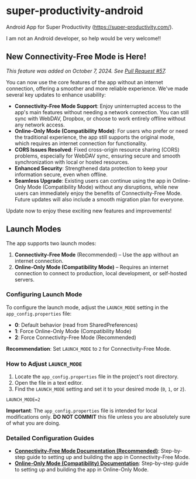 # super-productivity-android

Android App for Super Productivity (https://super-productivity.com/).

I am not an Android developer, so help would be very welcome!!

## New Connectivity-Free Mode is Here!

_This feature was added on October 7, 2024. See [Pull Request #57](https://github.com/johannesjo/super-productivity-android/pull/57)._

You can now use the core features of the app without an internet connection, offering a smoother and more reliable experience. We've made several key updates to enhance usability:

- **Connectivity-Free Mode Support**: Enjoy uninterrupted access to the app's main features without needing a network connection. You can still sync with WebDAV, Dropbox, or choose to work entirely offline without any network access.
- **Online-Only Mode (Compatibility Mode)**: For users who prefer or need the traditional experience, the app still supports the original mode, which requires an internet connection for functionality.
- **CORS Issues Resolved**: Fixed cross-origin resource sharing (CORS) problems, especially for WebDAV sync, ensuring secure and smooth synchronization with local or hosted resources.
- **Enhanced Security**: Strengthened data protection to keep your information secure, even when offline.
- **Seamless Upgrade**: Existing users can continue using the app in Online-Only Mode (Compatibility Mode) without any disruptions, while new users can immediately enjoy the benefits of Connectivity-Free Mode. Future updates will also include a smooth migration plan for everyone.

Update now to enjoy these exciting new features and improvements!

## Launch Modes

The app supports two launch modes:

1. **Connectivity-Free Mode** (Recommended) – Use the app without an internet connection.
2. **Online-Only Mode (Compatibility Mode)** – Requires an internet connection to connect to production, local development, or self-hosted servers.

### Configuring Launch Mode

To configure the launch mode, adjust the `LAUNCH_MODE` setting in the `app_config.properties` file:

- **0**: Default behavior (read from SharedPreferences)
- **1**: Force Online-Only Mode (Compatibility Mode)
- **2**: Force Connectivity-Free Mode (Recommended)

**Recommendation**: Set `LAUNCH_MODE` to `2` for Connectivity-Free Mode.

### How to Adjust `LAUNCH_MODE`

1. Locate the `app_config.properties` file in the project's root directory.
2. Open the file in a text editor.
3. Find the `LAUNCH_MODE` setting and set it to your desired mode (`0`, `1`, or `2`).

```properties
LAUNCH_MODE=2
```

**Important**: The `app_config.properties` file is intended for local modifications only. **DO NOT COMMIT** this file unless you are absolutely sure of what you are doing.

### Detailed Configuration Guides

- **[Connectivity-Free Mode Documentation (Recommended)](./README_OFFLINE.md)**: Step-by-step guide to setting up and building the app in Connectivity-Free Mode.
- **[Online-Only Mode (Compatibility) Documentation](./README_ONLINE.md)**: Step-by-step guide to setting up and building the app in Online-Only Mode.
